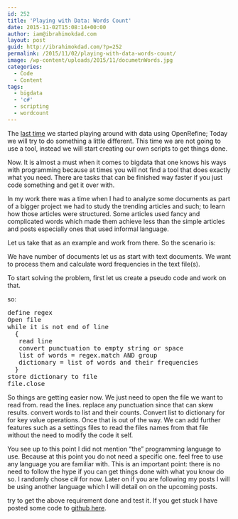 ```yaml
---
id: 252
title: 'Playing with Data: Words Count'
date: 2015-11-02T15:08:14+00:00
author: iam@ibrahimokdad.com
layout: post
guid: http://ibrahimokdad.com/?p=252
permalink: /2015/11/02/playing-with-data-words-count/
image: /wp-content/uploads/2015/11/documetnWords.jpg
categories:
  - Code
  - Content
tags:
  - bigdata
  - 'c#'
  - scripting
  - wordcount
---
```

The [last time](http://ibrahimokdad.com/2015/08/31/intro-to-playing-with-data-determining-hacker-in-a-log-with-openrefine/) we started playing around with data using OpenRefine; Today we will try to do something a little different. This time we are not going to use a tool, instead we will start creating our own scripts to get things done.

Now. It is almost a must when it comes to bigdata that one knows his ways with programming because at times you will not find a tool that does exactly what you need. There are tasks that can be finished way faster if you just code something and get it over with.

In my work there was a time when I had to analyze some documents as part of a bigger project we had to study the trending articles and such; to learn how those articles were structured. Some articles used fancy and complicated words which made them achieve less than the simple articles and posts especially ones that used informal language.

<!--more-->

Let us take that as an example and work from there. So the scenario is:

We have number of documents let us as start with text documents. We want to process them and calculate word frequencies in the text file(s).

To start solving the problem, first let us create a pseudo code and work on that.

so:

<pre>define regex
Open file
while it is not end of line
  {
   read line
   convert punctuation to empty string or space
   list of words = regex.match AND group
   dictionary = list of words and their frequencies
  }
store dictionary to file
file.close
</pre>

So things are getting easier now. We just need to open the file we want to read from. read the lines. replace any punctuation since that can skew results. convert words to list and their counts. Convert list to dictionary for for key value operations. Once that is out of the way. We can add further features such as a settings files to read the files names from that file without the need to modify the code it self.

You see up to this point I did not mention &#8220;the&#8221; programming language to use. Because at this point you do not need a specific one. feel free to use any language you are familiar with. This is an important point: there is no need to follow the hype if you can get things done with what you know do so. I randomly chose c# for now. Later on if you are following my posts I will be using another language which I will detail on on the upcoming posts.

try to get the above requirement done and test it. If you get stuck I have posted some code to [github here](https://github.com/ibininja/WordFrequenciesUnicode).